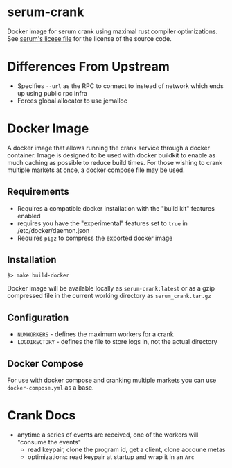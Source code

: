# serum-crank

Docker image for serum crank using maximal rust compiler optimizations. See [serum's licese file](https://github.com/project-serum/serum-dex/blob/v0.4.0/LICENSE) for the license of the source code. 

# Differences From Upstream

* Specifies `--url` as the RPC to connect to instead of network which ends up using public rpc infra
* Forces global allocator to use jemalloc

# Docker Image

A docker image that allows running the crank service through a docker container. Image is designed to be used with docker buildkit to enable as much caching as possible to reduce build times.  For those wishing to crank multiple markets at once, a docker compose file may be used.
## Requirements

* Requires a compatible docker installation with the "build kit" features enabled 
* requires you have the "experimental" features set to `true` in /etc/docker/daemon.json
* Requires `pigz` to compress the exported docker image

## Installation

```shell
$> make build-docker
```

Docker image will be available locally as `serum-crank:latest` or as a gzip compressed file in the current working directory as `serum_crank.tar.gz`

## Configuration

* `NUMWORKERS` - defines the maximum workers for a crank
* `LOGDIRECTORY` - defines the file to store logs in, not the actual directory

## Docker Compose

For use with docker compose and cranking multiple markets you can use `docker-compose.yml` as a base. 

# Crank Docs

* anytime a series of events are received, one of the workers will "consume the events"
    * read keypair, clone the program id, get a client, clone accoune metas
    * optimizations: read keypair at startup and wrap it in an `Arc`
    
